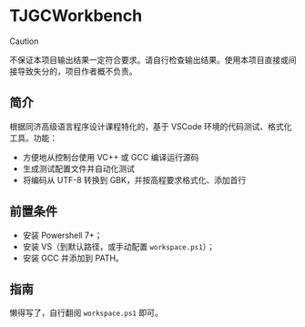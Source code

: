 # TJGCWorkbench

> [!caution]
>
> 不保证本项目输出结果一定符合要求。请自行检查输出结果。使用本项目直接或间接导致失分的，项目作者概不负责。

## 简介

根据同济高级语言程序设计课程特化的，基于 VSCode 环境的代码测试、格式化工具。功能：

- 方便地从控制台使用 VC++ 或 GCC 编译运行源码
- 生成测试配置文件并自动化测试
- 将编码从 UTF-8 转换到 GBK，并按高程要求格式化、添加首行

## 前置条件

- 安装 Powershell 7+；
- 安装 VS（到默认路径，或手动配置 `workspace.ps1`）；
- 安装 GCC 并添加到 PATH。

## 指南

懒得写了，自行翻阅 `workspace.ps1` 即可。
